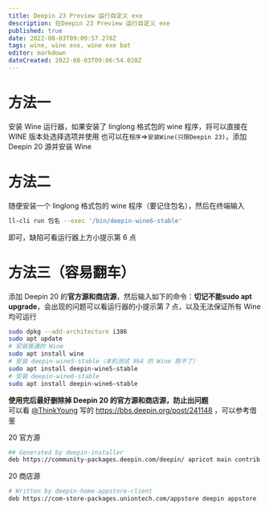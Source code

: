 ```yaml
---
title: Deepin 23 Preview 运行自定义 exe
description: 在Deepin 23 Preview 运行自定义 exe
published: true
date: 2022-08-03T09:09:57.278Z
tags: wine, wine exe, wine exe bat
editor: markdown
dateCreated: 2022-08-03T09:06:54.020Z
---
```


# 方法一
安装 Wine 运行器，如果安装了 linglong 格式包的 wine 程序，将可以直接在 WINE 版本处选择选项并使用
也可以在`程序`=>`安装Wine(只限Deepin 23)`，添加 Deepin 20 源并安装 Wine

# 方法二

随便安装一个 linglong 格式包的 wine 程序（要记住包名），然后在终端输入

```bash
ll-cli run 包名 --exec '/bin/deepin-wine6-stable'
```

即可，缺陷可看运行器上方小提示第 6 点

# 方法三（容易翻车）

添加 Deepin 20 的**官方源和商店源**，然后输入如下的命令：**切记不能sudo apt upgrade**，会出现的问题可以看运行器的小提示第 7 点，以及无法保证所有 Wine 均可运行

```bash
sudo dpkg --add-architecture i386
sudo apt update
# 安装普通的 Wine
sudo apt install wine
# 安装 deepin-wine5-stable（本机测试 X64 的 Wine 跑不了）
sudo apt install deepin-wine5-stable
# 安装 deepin-wine6-stable
sudo apt install deepin-wine6-stable
```
**使用完后最好删除掉 Deepin 20 的官方源和商店源，防止出问题**  
可以看 [@ThinkYoung](user/18570) 写的 https://bbs.deepin.org/post/241148 ，可以参考借鉴  

20 官方源
```bash
## Generated by deepin-installer
deb https://community-packages.deepin.com/deepin/ apricot main contrib non-free
```
20 商店源
```bash
# Written by deepin-home-appstore-client
deb https://com-store-packages.uniontech.com/appstore deepin appstore
```